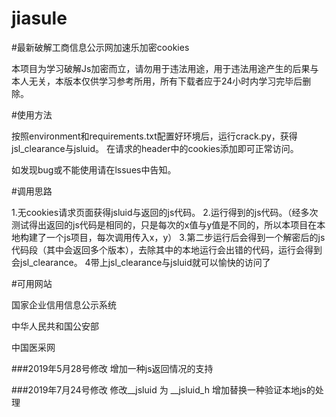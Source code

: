 # jiasule
#最新破解工商信息公示网加速乐加密cookies

本项目为学习破解Js加密而立，请勿用于违法用途，用于违法用途产生的后果与本人无关，本版本仅供学习参考所用，所有下载者应于24小时内学习完毕后删除。

#使用方法

按照environment和requirements.txt配置好环境后，运行crack.py，获得jsl_clearance与jsluid。
在请求的header中的cookies添加即可正常访问。

如发现bug或不能使用请在lssues中告知。

#调用思路


1.无cookies请求页面获得jsluid与返回的js代码。
2.运行得到的js代码。（经多次测试得出返回的js代码是相同的，只是每次的x值与y值是不同的，所以本项目在本地构建了一个js项目，每次调用传入x，y）
3.第二步运行后会得到一个解密后的js代码段（其中会返回多个版本），去除其中的本地运行会出错的代码，运行会得到会jsl_clearance。
4带上jsl_clearance与jsluid就可以愉快的访问了



#可用网站

国家企业信用信息公示系统

中华人民共和国公安部

中国医采网

###2019年5月28号修改
增加一种js返回情况的支持

###2019年7月24号修改
修改__jsluid 为 __jsluid_h
增加替换一种验证本地js的处理

